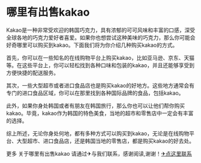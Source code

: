 # 哪里有出售kakao

Kakao是一种非常受欢迎的韩国巧克力，具有浓郁的可可风味和丰富的口感，深受全球各地的巧克力爱好者喜爱。如果你也想尝试这种美味的巧克力，那么你可能会好奇哪里可以购买到kakao。下面我们将为你介绍几种购买kakao的方式。

首先，你可以在一些知名的在线购物平台上购买kakao，比如亚马逊、京东、天猫等。在这些平台上，你可以轻松找到各种口味和包装的kakao，并且还能够享受到方便快捷的配送服务。

其次，一些大型超市或者进口食品店也是购买kakao的好地方。这些地方通常会有专门的进口食品区域，你可以在那里找到各种国际品牌的食品，包括kakao。

此外，如果你身处韩国或者有朋友在韩国旅行，那么你也可以让他们帮你购买kakao。毕竟，kakao作为韩国的特色美食，当地的超市和零售店中一定会有丰富的选择。

综上所述，无论你身处何地，都有多种方式可以购买到kakao，无论是在线购物平台、大型超市、进口食品店，还是韩国当地的零售店，都是购买kakao的好去处。

更多 关于哪里有出售kakao 请通过✈与我们联系，感谢阅读,谢谢！[✈点这里联系](https://www.k02.cc)